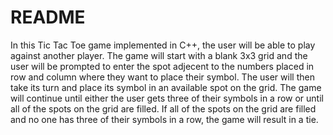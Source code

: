 # README
In this Tic Tac Toe game implemented in C++, the user will be able to play against another player.
The game will start with a blank 3x3 grid and the user will be prompted to enter the spot adjecent to the numbers placed in row and column where they want to place their symbol.
The user will then take its turn and place its symbol in an available spot on the grid. 
The game will continue until either the user  gets three of their symbols in a row or until all of the spots on the grid are filled.
If all of the spots on the grid are filled and no one has three of their symbols in a row, the game will result in a tie.
